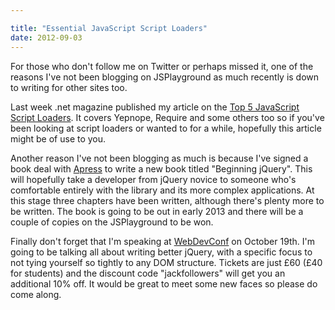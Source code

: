 ```yaml
---

title: "Essential JavaScript Script Loaders"
date: 2012-09-03
---
```


For those who don't follow me on Twitter or perhaps missed it, one of the reasons I've not been blogging on JSPlayground as much recently is down to writing for other sites too.

Last week .net magazine published my article on the [Top 5 JavaScript Script Loaders](http://www.netmagazine.com/features/essential-javascript-top-five-script-loaders). It covers Yepnope, Require and some others too so if you've been looking at script loaders or wanted to for a while, hopefully this article might be of use to you.

Another reason I've not been blogging as much is because I've signed a book deal with [Apress](http://www.apress.com/) to write a new book titled "Beginning jQuery". This will hopefully take a developer from jQuery novice to someone who's comfortable entirely with the library and its more complex applications. At this stage three chapters have been written, although there's plenty more to be written. The book is going to be out in early 2013 and there will be a couple of copies on the JSPlayground to be won.

Finally don't forget that I'm speaking at [WebDevConf](http://2012.webdevconf.com/) on October 19th. I'm going to be talking all about writing better jQuery, with a specific focus to not tying yourself so tightly to any DOM structure. Tickets are just £60 (£40 for students) and the discount code "jackfollowers" will get you an additional 10% off. It would be great to meet some new faces so please do come along.
